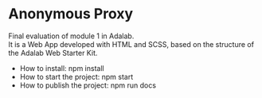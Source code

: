 # Anonymous Proxy

Final evaluation of module 1 in Adalab. <br>
It is a Web App developed with HTML and SCSS, based on the structure of the Adalab Web Starter Kit. <br>

<ul>
<li>How to install: npm install</li>
<li>How to start the project: npm start</li>
<li>How to publish the project: npm run docs</li>
</ul>
